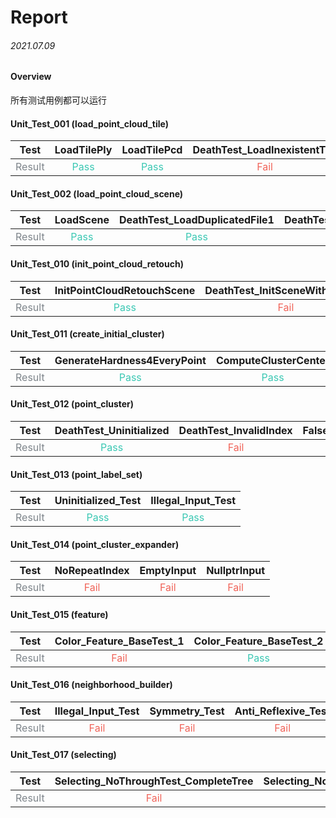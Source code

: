Report 
=================
###### 2021.07.09

#### Overview
所有测试用例都可以运行


#### Unit_Test_001 (load_point_cloud_tile)

| Test | LoadTilePly | LoadTilePcd | DeathTest_LoadInexistentTile |
| :----: | :----: | :----: | :----: |
| <font color=#7E858B>Result</font> | <font color=#3CC8B4>Pass</font> | <font color=#3CC8B4>Pass</font> | <font color=#F0645A>Fail</font> |


#### Unit_Test_002 (load_point_cloud_scene)

| Test | LoadScene | DeathTest_LoadDuplicatedFile1 | DeathTest_LoadDuplicatedFile2 | DeathTest_LoadPartiallyIncorrectFileSet | DeathTest_LoadIncorrectFileSet |
| :----: | :----: | :----: | :----: | :----: | :----: |
| <font color=#7E858B>Result</font> | <font color=#3CC8B4>Pass</font> | <font color=#3CC8B4>Pass</font> | <font color=#F0645A>Fail</font> | <font color=#F0645A>Fail</font> | <font color=#F0645A>Fail</font> |


#### Unit_Test_010 (init_point_cloud_retouch)

| Test | InitPointCloudRetouchScene | DeathTest_InitSceneWithErrorPtr | InitPointLabelSet | DeathTest_InitSceneWithNegativeSize | InitRetouchTask | DeathTest_InitRetouchTaskWithErrorConfig | InitPointCloudRetouchManager |
| :----: | :----: | :----: | :----: | :----: | :----: | :----: | :----: |
| <font color=#7E858B>Result</font> | <font color=#3CC8B4>Pass</font> | <font color=#F0645A>Fail</font> | <font color=#3CC8B4>Pass</font> | <font color=#3CC8B4>Pass</font> | <font color=#3CC8B4>Pass</font> | <font color=#3CC8B4>Pass</font> | <font color=#3CC8B4>Pass</font> |


#### Unit_Test_011 (create_initial_cluster)

| Test | GenerateHardness4EveryPoint | ComputeClusterCenter | DivideUserSpecifiedRegion | CreateInitialCluster |
| :----: | :----: | :----: | :----: | :----: |
| <font color=#7E858B>Result</font> | <font color=#3CC8B4>Pass</font> | <font color=#3CC8B4>Pass</font> | <font color=#3CC8B4>Pass</font> | <font color=#3CC8B4>Pass</font> |


#### Unit_Test_012 (point_cluster)

| Test | DeathTest_Uninitialized | DeathTest_InvalidIndex | FalseProbability_Test |
| :----: | :----: | :----: | :----: |
| <font color=#7E858B>Result</font> | <font color=#3CC8B4>Pass</font> | <font color=#F0645A>Fail</font> | <font color=#F0645A>Fail</font> |


#### Unit_Test_013 (point_label_set)

| Test | Uninitialized_Test | Illegal_Input_Test |
| :----: | :----: | :----: |
| <font color=#7E858B>Result</font> | <font color=#3CC8B4>Pass</font> | <font color=#3CC8B4>Pass</font> |


#### Unit_Test_014 (point_cluster_expander)

| Test | NoRepeatIndex | EmptyInput | NullptrInput |
| :----: | :----: | :----: | :----: |
| <font color=#7E858B>Result</font> | <font color=#F0645A>Fail</font> | <font color=#F0645A>Fail</font> | <font color=#F0645A>Fail</font> |


#### Unit_Test_015 (feature)

| Test | Color_Feature_BaseTest_1 | Color_Feature_BaseTest_2 | Color_Feature_BaseTest_3 | Color_Feature_BaseTest_4 | Plane_Feature_BaseTest_1 | Plane_Feature_BaseTest_2 |
| :----: | :----: | :----: | :----: | :----: | :----: | :----: |
| <font color=#7E858B>Result</font> | <font color=#F0645A>Fail</font> | <font color=#3CC8B4>Pass</font> | <font color=#F0645A>Fail</font> | <font color=#F0645A>Fail</font> | <font color=#F0645A>Fail</font> | <font color=#F0645A>Fail</font> |


#### Unit_Test_016 (neighborhood_builder)

| Test | Illegal_Input_Test | Symmetry_Test | Anti_Reflexive_Test |
| :----: | :----: | :----: | :----: |
| <font color=#7E858B>Result</font> | <font color=#F0645A>Fail</font> | <font color=#F0645A>Fail</font> | <font color=#F0645A>Fail</font> |


#### Unit_Test_017 (selecting)

| Test | Selecting_NoThroughTest_CompleteTree | Selecting_NoThroughTest_CompleteGround | Selecting_NoThroughTest_CompleteBuilding | Selecting_MultipleObjectsTest_CompleteMoreTrees |
| :----: | :----: | :----: | :----: | :----: |
| <font color=#7E858B>Result</font> | <font color=#F0645A>Fail</font> | <font color=#3CC8B4>Pass</font> | <font color=#F0645A>Fail</font> | <font color=#F0645A>Fail</font> |

